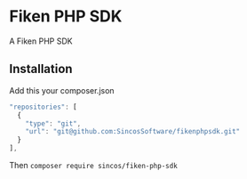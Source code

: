 # Fiken PHP SDK
A Fiken PHP SDK 


## Installation
Add this your composer.json
```js
"repositories": [
  {
    "type": "git",
    "url": "git@github.com:SincosSoftware/fikenphpsdk.git"
  }
],
```
Then `composer require sincos/fiken-php-sdk`
